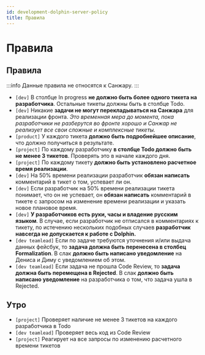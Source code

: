 ```yaml
---
id: development-dolphin-server-policy
title: Правила
---
```


# Правила

## Правила

:::info
Данные правила не относятся к Санжару.
:::

- `[dev]` В столбце In progress **не должно быть более одного тикета на разработчика**. Остальные тикеты должны быть в столбце Todo.
- `[dev]` Никакие **задачи не могут перекладываться на Санжара** для реализации фронта. *Это временная мера до момента, пока разработчики не разберутся во фронте хорошо и Санжар не реализует все свои сложные и комплексные тикеты.*
- `[product]` У каждого тикета **должно быть подробнейшее описание**, что должно получиться в результате.
- `[project]` По каждому разработчику **в столбце Todo должно быть не менее 3 тикетов**. Проверять это в начале каждого дня.
- `[project]` По каждому тикету **должно быть установлено расчетное время реализации**.
- `[dev]` На 50% времени реализации разработчик **обязан написать** комментарий в тикет о том, успевает ли он.
- `[dev]` Если разработчик на 50% времени реализации тикета понимает, что он не успевает, он **обязан написать** комментарий в тикете с запросом на изменение времени реализации и указать новое плановое время.
- `[dev]` **У разработчиков есть руки, часы и владение русским языком**. В случае, если разработчик не отписался в комментариях к тикету, по истечению нескольких подобных случаев **разработчик навсегда не допускается к работе с Dolphin.**
- `[dev teamlead]` Если по задаче требуются уточнения и/или выдача данных фейсбук, то **задача должна быть перенесена в столбец Formalization**. В слак **должно быть написано уведомление** на Дениса и Диму с уведомлением об этом.
- `[dev teamlead]` Если задача не прошла Code Review, то **задача должна быть перемещена в Rejected**. В слак **должно быть написано уведомление** на разработчика о том, что задача ушла в Rejected.

## Утро

- `[project]` Проверяет наличие не менее 3 тикетов на каждого разработчика в Todo
- `[dev teamlead]` Проверяет весь код из Code Review
- `[project]` Реагирует на все запросы по изменению расчетного времени тикетов
